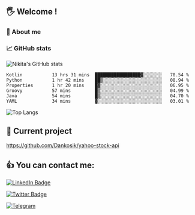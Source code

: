 ## 🖐 Welcome !

### 🙂 About me

### 📈 GitHub stats
![Nikita's GitHub stats](https://github-readme-stats.vercel.app/api?username=DOMOKUL&show_icons=true&theme=gruvbox)

<!--START_SECTION:waka-->

```text
Kotlin           13 hrs 31 mins  █████████████████▓░░░░░░░   70.54 %
Python           1 hr 42 mins    ██▒░░░░░░░░░░░░░░░░░░░░░░   08.94 %
Properties       1 hr 20 mins    █▓░░░░░░░░░░░░░░░░░░░░░░░   06.95 %
Groovy           57 mins         █▒░░░░░░░░░░░░░░░░░░░░░░░   04.99 %
Java             54 mins         █▒░░░░░░░░░░░░░░░░░░░░░░░   04.70 %
YAML             34 mins         ▓░░░░░░░░░░░░░░░░░░░░░░░░   03.01 %
```

<!--END_SECTION:waka-->

![Top Langs](https://github-readme-stats.vercel.app/api/top-langs/?username=DOMOKUL&layout=compact&show_icons=true&theme=gruvbox)

## 🎨 Current project

https://github.com/Dankosik/yahoo-stock-api

## 👍 You can contact me:

[![LinkedIn Badge](https://img.shields.io/badge/LinkedIn-Profile-informational?style=flat&logo=linkedin&logoColor=white&color=0D76A8)](https://www.linkedin.com/in/strokach-nikita-810b50230/)

[![Twitter Badge](https://img.shields.io/badge/Twitter-Profile-informational?style=flat&logo=twitter&logoColor=white&color=0D76A8)](https://twitter.com/domokul)

[![Telegram](https://img.shields.io/badge/Telegram-Profile-informational?style=flat&logo=telegram&logoColor=white&color=0D76A8)](https://t.me/Domokul)


